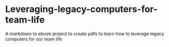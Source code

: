 # Leveraging-legacy-computers-for-team-life
A markdown to ebook project to create pdfs to learn how to leverage legacy computers for our team life
